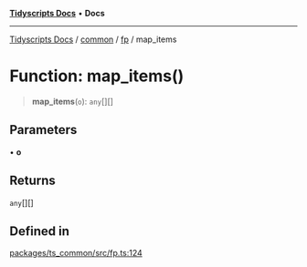 [**Tidyscripts Docs**](../../../../../README.md) • **Docs**

***

[Tidyscripts Docs](../../../../../globals.md) / [common](../../../README.md) / [fp](../README.md) / map\_items

# Function: map\_items()

> **map\_items**(`o`): `any`[][]

## Parameters

• **o**

## Returns

`any`[][]

## Defined in

[packages/ts\_common/src/fp.ts:124](https://github.com/sheunaluko/tidyscripts/blob/master/packages/ts_common/src/fp.ts#L124)
